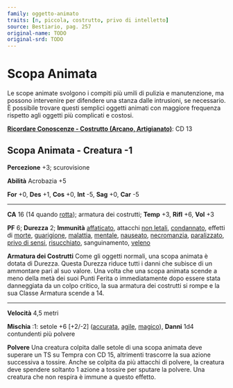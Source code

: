 ```yaml
---
family: oggetto-animato
traits: [n, piccola, costrutto, privo di intelletto]
source: Bestiario, pag. 257
original-name: TODO
original-srd: TODO
---
```


# Scopa Animata

Le scope animate svolgono i compiti più umili di pulizia e manutenzione, ma
possono intervenire per difendere una stanza dalle intrusioni, se necessario. È
possibile trovare questi semplici oggetti animati con maggiore frequenza
rispetto agli oggetti più complicati e costosi.

**[Ricordare Conoscenze - Costrutto (Arcano, Artigianato)](/azioni/ricordare-conoscenze)**:
CD 13

## Scopa Animata - Creatura -1

**Percezione** +3; scurovisione

**Abilità** Acrobazia +5

**For** +0, **Des** +1, **Cos** +0, **Int** -5, **Sag** +0, **Car** -5

---

**CA** 16 (14 quando [rotta](/condizioni/rotto)); armatura dei costrutti;
**Temp** +3, **Rifl** +6, **Vol** +3

**PF** 6; **Durezza** 2; **Immunità** [affaticato](/condizioni/affaticato),
attacchi [non letali](/tratti/non-letale), [condannato](/condizioni/condannato),
effetti di [morte](/tratti/morte), [guarigione](/tratti/guarigione),
[malattia](/tratti/malattia), [mentale](/tratti/mentale),
[nauseato](/condizioni/nauseato), [necromanzia](/tratti/necromanzia),
[paralizzato](/condizioni/paralizzato),
[privo di sensi](/condizioni/privo-di-sensi),
[risucchiato](/condizioni/risucchiato), sanguinamento, [veleno](/tratti/veleno)

**Armatura dei Costrutti** Come gli oggetti normali, una scopa animata è dotata
di Durezza. Questa Durezza riduce tutti i danni che subisce di un ammontare pari
al suo valore. Una volta che una scopa animata scende a meno della metà dei suoi
Punti Ferita o immediatamente dopo essere stata danneggiata da un colpo critico,
la sua armatura dei costrutti si rompe e la sua Classe Armatura scende a 14.

---

**Velocità** 4,5 metri

**Mischia** :1: setole +6 \[+2/-2] ([accurata](/tratti/accurata),
[agile](/tratti/agile), [magico](/tratti/magico)), **Danni** 1d4 contundenti più
polvere

**Polvere** Una creatura colpita dalle setole di una scopa animata deve superare
un TS su Tempra con CD 15, altrimenti trascorre la sua azione successiva a
tossire. Anche se colpita da più attacchi di polvere, la creatura deve spendere
soltanto 1 azione a tossire per sputare la polvere. Una creatura che non respira
è immune a questo effetto.
